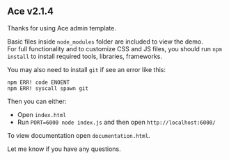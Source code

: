 Ace v2.1.4
---

Thanks for using Ace admin template.  

Basic files inside `node_modules` folder are included to view the demo.  
For full functionality and to customize CSS and JS files, you should run `npm install` to install required tools, libraries, frameworks.  

You may also need to install `git` if see an error like this:  
```
npm ERR! code ENOENT
npm ERR! syscall spawn git
```


Then you can either:
* Open `index.html`
* Run `PORT=6000 node index.js` and then open `http://localhost:6000/`


To view documentation open `documentation.html`.  

Let me know if you have any questions.
